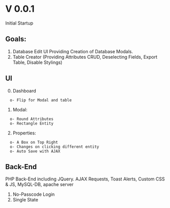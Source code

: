 # V 0.0.1

Initial Startup

## Goals:

1. Database Edit UI Providing Creation of Database Modals.
2. Table Creator (Providing Attributes CRUD, Deselecting Fields, Export Table, Disable Stylings)

## UI

0. Dashboard
```
  o- Flip for Modal and table
```
1. Modal:
```
  o- Round Attributes
  o- Rectangle Entity
```
2. Properties:
```
  o- A Box on Top Right
  o- Changes on clicking different entity
  o- Auto Save with AJAX
```

## Back-End

PHP Back-End including JQuery. AJAX Requests, Toast Alerts, Custom CSS & JS, MySQL-DB, apache server

1. No-Passcode Login
2. Single State
